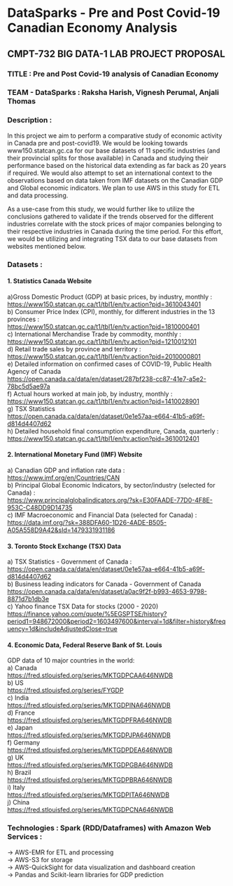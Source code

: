 # DataSparks - Pre and Post Covid-19 Canadian Economy Analysis

## CMPT-732 BIG DATA-1 LAB PROJECT PROPOSAL

### TITLE : Pre and Post Covid-19 analysis of Canadian Economy  
### TEAM - DataSparks : Raksha Harish, Vignesh Perumal, Anjali Thomas  

### Description : 
In this project we aim to perform a comparative study of economic activity in Canada pre and post-covid19. We would be looking towards www150.statcan.gc.ca for our base datasets 
of 11 specific industries (and their provincial splits for those available) in Canada and studying their performance based on the historical data extending as far back as 20 years if required. We would also attempt to set an international context to the observations based on data taken from IMF datasets on the Canadian GDP and Global economic indicators. We plan to use AWS in this study for ETL and data processing. 

As a use-case from this study, we would further like to utilize the conclusions gathered to validate if the trends observed for the different industries correlate with the stock 
prices of major companies belonging to their respective industries in Canada during the time period. For this effort, we would be utilizing and integrating TSX data to our base
datasets from websites mentioned below.

### Datasets :  
#### 1. Statistics Canada Website  
a)Gross Domestic Product (GDP) at basic prices, by industry, monthly :   
https://www150.statcan.gc.ca/t1/tbl1/en/tv.action?pid=3610043401  
b) Consumer Price Index (CPI), monthly, for different industries in the 13 provinces :  
https://www150.statcan.gc.ca/t1/tbl1/en/tv.action?pid=1810000401  
c) International Merchandise Trade by commodity, monthly :  
https://www150.statcan.gc.ca/t1/tbl1/en/tv.action?pid=1210012101  
d) Retail trade sales by province and territory :  
https://www150.statcan.gc.ca/t1/tbl1/en/tv.action?pid=2010000801  
e) Detailed information on confirmed cases of COVID-19, Public Health Agency of Canada  
https://open.canada.ca/data/en/dataset/287bf238-cc87-41e7-a5e2-78bc5d5ae97a  
f) Actual hours worked at main job, by industry, monthly :  
https://www150.statcan.gc.ca/t1/tbl1/en/tv.action?pid=1410028901    
g) TSX Statistics  
https://open.canada.ca/data/en/dataset/0e1e57aa-e664-41b5-a69f-d814d4407d62  
h) Detailed household final consumption expenditure, Canada, quarterly :  
https://www150.statcan.gc.ca/t1/tbl1/en/tv.action?pid=3610012401  

#### 2. International Monetary  Fund (IMF) Website  
a) Canadian GDP and inflation rate data :  
https://www.imf.org/en/Countries/CAN  
b) Principal Global Economic Indicators, by sector/industry (selected for Canada) :  
https://www.principalglobalindicators.org/?sk=E30FAADE-77D0-4F8E-953C-C48DD9D14735  
c) IMF Macroeconomic and Financial Data (selected for Canada) :  
https://data.imf.org/?sk=388DFA60-1D26-4ADE-B505-A05A558D9A42&sId=1479331931186  

#### 3. Toronto Stock Exchange (TSX) Data  
a) TSX Statistics - Government of Canada :  
https://open.canada.ca/data/en/dataset/0e1e57aa-e664-41b5-a69f-d814d4407d62  
b) Business leading indicators for Canada - Government of Canada  
https://open.canada.ca/data/en/dataset/a0ac9f2f-b993-4653-9798-8871d7b1db3e  
c) Yahoo finance TSX Data for stocks (2000 - 2020)  
https://finance.yahoo.com/quote/%5EGSPTSE/history?period1=948672000&period2=1603497600&interval=1d&filter=history&frequency=1d&includeAdjustedClose=true  

#### 4. Economic Data, Federal Reserve Bank of St. Louis
GDP data of 10 major countries in the world:  
a) Canada  
https://fred.stlouisfed.org/series/MKTGDPCAA646NWDB  
b) US  
https://fred.stlouisfed.org/series/FYGDP  
c) India  
https://fred.stlouisfed.org/series/MKTGDPINA646NWDB  
d) France  
https://fred.stlouisfed.org/series/MKTGDPFRA646NWDB  
e) Japan  
https://fred.stlouisfed.org/series/MKTGDPJPA646NWDB  
f) Germany  
https://fred.stlouisfed.org/series/MKTGDPDEA646NWDB  
g) UK  
https://fred.stlouisfed.org/series/MKTGDPGBA646NWDB  
h) Brazil  
https://fred.stlouisfed.org/series/MKTGDPBRA646NWDB  
i) Italy  
https://fred.stlouisfed.org/series/MKTGDPITA646NWDB  
j) China  
https://fred.stlouisfed.org/series/MKTGDPCNA646NWDB  

### Technologies : Spark (RDD/Dataframes) with Amazon Web Services :    
-> AWS-EMR for ETL and processing  
-> AWS-S3 for storage  
-> AWS-QuickSight for data visualization and dashboard creation  
-> Pandas and Scikit-learn libraries for GDP prediction  
